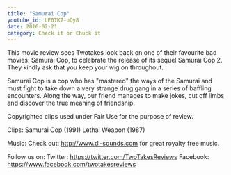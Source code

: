 ```yaml
---
title: "Samurai Cop"
youtube_id: LE0TK7-oQy8 
date: 2016-02-21
category: Check it or Chuck it
---
```

This movie review sees Twotakes look back on one of their favourite bad movies: Samurai Cop, to celebrate the release of its sequel Samurai Cop 2. They kindly ask that you keep your wig on throughout.

Samurai Cop is a cop who has "mastered" the ways of the Samurai and must fight to take down a very strange drug gang in a series of baffling encounters. Along the way, our friend manages to make jokes, cut off limbs and discover the true meaning of friendship.

Copyrighted clips used under Fair Use for the purpose of review.

Clips:
Samurai Cop (1991)
Lethal Weapon (1987)

Music:
Check out: http://www.dl-sounds.com for great royalty free music.

Follow us on:
Twitter: https://twitter.com/TwoTakesReviews
Facebook: https://www.facebook.com/twotakesreviews
